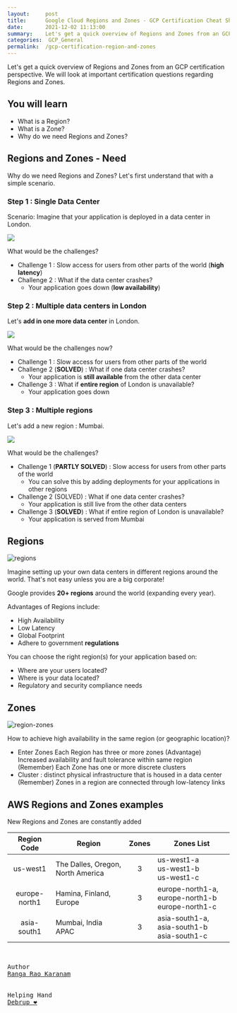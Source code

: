 ```yaml
---
layout:     post
title:      Google Cloud Regions and Zones - GCP Certification Cheat Sheet
date:       2021-12-02 11:13:00
summary:    Let's get a quick overview of Regions and Zones from an GCP certification perspective. We will look at important certification questions regarding Regions and Zones.
categories:  GCP_General
permalink:  /gcp-certification-region-and-zones
---
```


Let's get a quick overview of Regions and Zones from an GCP certification perspective. We will look at important certification questions regarding Regions and Zones.

## You will learn
- What is a Region?
- What is a Zone?
- Why do we need Regions and Zones?

## Regions and Zones - Need

Why do we need Regions and Zones?
Let's first understand that with a simple scenario.

### Step 1 : Single Data Center

Scenario: Imagine that your application is deployed in a data center in London.

![](/images/aws/vpc/1-SingleDataCenter.png)

What would be the challenges?
- Challenge 1 : Slow access for users from other parts of the world (**high latency**)
- Challenge 2 : What if the data center crashes?
	- Your application goes down (**low availability**)

### Step 2 : Multiple data centers in London

Let's **add in one more data center** in London.

![](/images/aws/vpc/2-2-datacenters-london.png)

What would be the challenges now?
- Challenge 1 : Slow access for users from other parts of the world
- Challenge 2 (**SOLVED**) : What if one data center crashes?
	- Your application is **still available** from the other data center
- Challenge 3 : What if **entire region** of London is unavailable?
	- Your application goes down

### Step 3 : Multiple regions

Let's add a new region : Mumbai.

![](/images/aws/vpc/3-2-datacenters-london-mumbai.png)

What would be the challenges?
- Challenge 1 (**PARTLY SOLVED**) : Slow access for users from other parts of the world
	- You can solve this by adding deployments for your applications in other regions
- Challenge 2 (SOLVED) : What if one data center crashes?
	- Your application is still live from the other data centers
- Challenge 3 (**SOLVED**) : What if entire region of London is unavailable?
	- Your application is served from Mumbai

## Regions

![regions](https://user-images.githubusercontent.com/57451228/144374995-7e68f9ef-fd7a-4810-bc0a-d2fba267b8bf.png)


Imagine setting up your own data centers in different regions around the world. That's not easy unless you are a big corporate!

Google provides **20+ regions** around the world (expanding every year). 

Advantages of Regions include:
- High Availability
- Low Latency
- Global Footprint
- Adhere to government **regulations**

You can choose the right region(s) for your application based on:
- Where are your users located?
- Where is your data located?
- Regulatory and security compliance needs

## Zones

![region-zones](https://user-images.githubusercontent.com/57451228/144375116-fb096b40-fec8-41b7-b7f4-844a74f53748.png)


How to achieve high availability in the same region (or geographic location)?
- Enter Zones
Each Region has three or more zones
(Advantage) Increased availability and fault tolerance within same region
(Remember) Each Zone has one or more discrete clusters
- Cluster : distinct physical infrastructure that is housed in a data center
(Remember) Zones in a region are connected through low-latency links

## AWS Regions and Zones examples

New Regions and Zones are constantly added

| Region Code | Region  | Zones | Zones List |
|:--:|--|:--:|--|
| us-west1   |  The Dalles, Oregon, North America   | 3        | us-west1-a  <BR/>us-west1-b<BR/> us-west1-c      |
|  europe-north1   |   Hamina, Finland, Europe     |   3     |  europe-north1-a, europe-north1-b <BR/>europe-north1-c   |
|asia-south1|Mumbai, India APAC|3|asia-south1-a, asia-south1-b  <BR/>asia-south1-c|

<BR/>


<pre>
Author
<a href="https://www.linkedin.com/in/rangakaranam/">Ranga Rao Karanam</a>
<br/>
Helping Hand
<a href="https://www.linkedin.com/in/debrup-365/">Debrup ❤️</a>
</pre>
